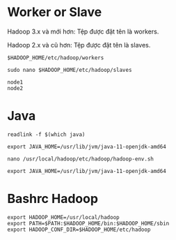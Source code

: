 

# Worker or Slave
Hadoop 3.x và mới hơn: Tệp được đặt tên là workers.

Hadoop 2.x và cũ hơn: Tệp được đặt tên là slaves.

```
$HADOOP_HOME/etc/hadoop/workers

sudo nano $HADOOP_HOME/etc/hadoop/slaves
```

```
node1
node2
```

# Java
```
readlink -f $(which java)
```

```
export JAVA_HOME=/usr/lib/jvm/java-11-openjdk-amd64
```

```
nano /usr/local/hadoop/etc/hadoop/hadoop-env.sh
```

```
export JAVA_HOME=/usr/lib/jvm/java-11-openjdk-amd64
```


# Bashrc Hadoop
```
export HADOOP_HOME=/usr/local/hadoop
export PATH=$PATH:$HADOOP_HOME/bin:$HADOOP_HOME/sbin
export HADOOP_CONF_DIR=$HADOOP_HOME/etc/hadoop
```